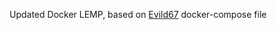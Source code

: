 Updated Docker LEMP, based on [Evild67](https://github.com/Evild67/docker-compose-lemp) docker-compose file